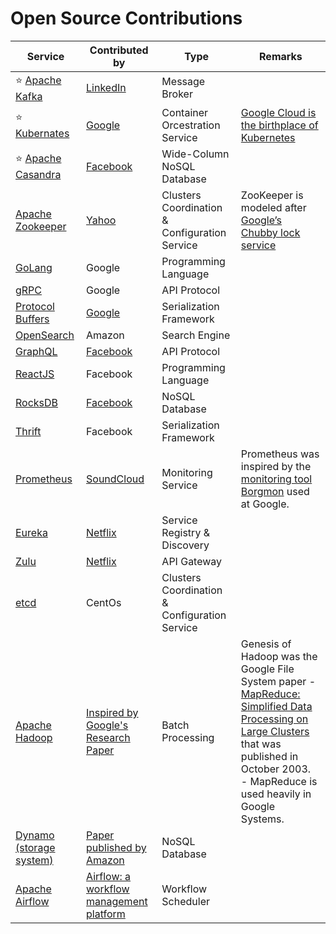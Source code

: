 # Open Source Contributions

| Service                                                                                        | Contributed by                                                                                                                       | Type                                          | Remarks                                                                                                                                                                                                                                                                                                |
|------------------------------------------------------------------------------------------------|--------------------------------------------------------------------------------------------------------------------------------------|-----------------------------------------------|--------------------------------------------------------------------------------------------------------------------------------------------------------------------------------------------------------------------------------------------------------------------------------------------------------|
| :star: [Apache Kafka](4_MessageBrokersEDA/Kafka/Readme.md)                                     | [LinkedIn](https://engineering.linkedin.com/blog/2019/apache-kafka-trillion-messages)                                                | Message Broker                                |                                                                                                                                                                                                                                                                                                        |
| :star: [Kubernates](9_Container&OrchestrationServices/Kubernates/Readme.md)                    | [Google](https://cloud.google.com/learn/what-is-kubernetes)                                                                          | Container Orcestration Service                | [Google Cloud is the birthplace of Kubernetes](https://cloud.google.com/learn/what-is-kubernetes)                                                                                                                                                                                                      |
| :star: [Apache Casandra](3_DatabaseServices/11_WideColumn-Databases/ApacheCasandra.md)         | [Facebook](https://cassandra.apache.org/_/index.html)                                                                                | Wide-Column NoSQL Database                    |                                                                                                                                                                                                                                                                                                        |
| [Apache Zookeeper](10_ClusterCoordinationServices/ApacheZookeeper.md)                          | [Yahoo](https://en.wikipedia.org/wiki/Apache_ZooKeeper)                                                                              | Clusters Coordination & Configuration Service | ZooKeeper is modeled after [Google’s Chubby lock service](https://people.cs.rutgers.edu/~pxk/417/notes/chubby.html)                                                                                                                                                                                    |
| [GoLang](https://github.com/Anshul619/golang)                                                  | Google                                                                                                                               | Programming Language                          |                                                                                                                                                                                                                                                                                                        |
| [gRPC](8_APIProtocols/gRPC.md)                                                                 | Google                                                                                                                               | API Protocol                                  |                                                                                                                                                                                                                                                                                                        |
| [Protocol Buffers](8_APIProtocols/SerializationFrameworks/ProtocolBuffers.md)                  | [Google](https://protobuf.dev/)                                                                                                      | Serialization Framework                       |                                                                                                                                                                                                                                                                                                        |
| [OpenSearch](2_AWSServices/6_DatabaseServices/Search-Databases/AmazonOpenSearch.md)            | Amazon                                                                                                                               | Search Engine                                 |                                                                                                                                                                                                                                                                                                        |
| [GraphQL](8_APIProtocols/GraphQL.md)                                                           | [Facebook](https://buddy.works/tutorials/what-is-graphql-and-why-facebook-felt-the-need-to-build-it#why-facebook-built-graphql)      | API Protocol                                  |                                                                                                                                                                                                                                                                                                        |
| [ReactJS](https://github.com/Anshul619/Programming-Languages/tree/main/4_FrontEnd/React.md)    | Facebook                                                                                                                             | Programming Language                          |                                                                                                                                                                                                                                                                                                        |
| [RocksDB](3_DatabaseServices/14_EmbededKeyValue-Databases/RocksDB.md)                          | [Facebook](https://engineering.fb.com/2013/11/21/core-data/under-the-hood-building-and-open-sourcing-rocksdb/)                       | NoSQL Database                                |                                                                                                                                                                                                                                                                                                        |
| [Thrift](8_APIProtocols/SerializationFrameworks/Thrift.md)                                     | Facebook                                                                                                                             | Serialization Framework                       |                                                                                                                                                                                                                                                                                                        |
| [Prometheus](12_ObservabilityLogsServices/Prometheus.md)                                       | [SoundCloud](https://soundcloud.com/)                                                                                                | Monitoring Service                            | Prometheus was inspired by the [monitoring tool Borgmon](https://sre.google/sre-book/practical-alerting/) used at Google.                                                                                                                                                                              |
| [Eureka](5_MicroServicesSOA/2_ServiceRegistry&Discovery/Eureka.md)                             | [Netflix](https://netflixtechblog.com/netflix-shares-cloud-load-balancing-and-failover-tool-eureka-c10647ef95e5)                     | Service Registry & Discovery                  |                                                                                                                                                                                                                                                                                                        |
| [Zulu](5_MicroServicesSOA/1_APIGateway/ZuluAPIGateway.md)                                      | [Netflix](https://netflixtechblog.com/netflix-shares-cloud-load-balancing-and-failover-tool-eureka-c10647ef95e5)                     | API Gateway                                   |                                                                                                                                                                                                                                                                                                        |
| [etcd](10_ClusterCoordinationServices/etcd.md)                                                 | CentOs                                                                                                                               | Clusters Coordination & Configuration Service |                                                                                                                                                                                                                                                                                                        |
| [Apache Hadoop](6_BigDataServices/ApacheHadoop/Readme.md)                                      | [Inspired by Google's Research Paper](https://en.wikipedia.org/wiki/Apache_Hadoop)                                                   | Batch Processing                              | Genesis of Hadoop was the Google File System paper - [MapReduce: Simplified Data Processing on Large Clusters](https://static.googleusercontent.com/media/research.google.com/en//archive/mapreduce-osdi04.pdf) that was published in October 2003.<br/>- MapReduce is used heavily in Google Systems. |
| [Dynamo (storage system)](3_DatabaseServices/5_DataStructuresUsedInDB/DynamoStyleDatabases.md) | [Paper published by Amazon](https://www.allthingsdistributed.com/files/amazon-dynamo-sosp2007.pdf)                                   | NoSQL Database                                |                                                                                                                                                                                                                                                                                                        |
| [Apache Airflow](6_BigDataServices/WorkflowSchedulers/ApacheAirflow.md)                        | [Airflow: a workflow management platform](https://medium.com/airbnb-engineering/airflow-a-workflow-management-platform-46318b977fd8) | Workflow Scheduler                            |                                                                                                                                                                                                                                                                                                        |